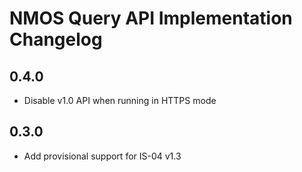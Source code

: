 # NMOS Query API Implementation Changelog

## 0.4.0
- Disable v1.0 API when running in HTTPS mode

## 0.3.0
- Add provisional support for IS-04 v1.3
